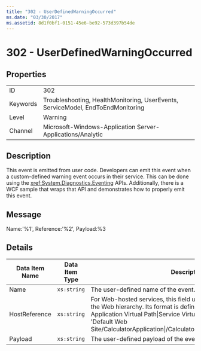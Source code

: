 ```yaml
---
title: "302 - UserDefinedWarningOccurred"
ms.date: "03/30/2017"
ms.assetid: 8d1f0bf1-0151-45e6-be92-573d397b54de
---
```

# 302 - UserDefinedWarningOccurred
## Properties  


|||  
|-|-|  
|ID|302|  
|Keywords|Troubleshooting, HealthMonitoring, UserEvents, ServiceModel, EndToEndMonitoring|  
|Level|Warning|  
|Channel|Microsoft-Windows-Application Server-Applications/Analytic|  

## Description  
 This event is emitted from user code. Developers can emit this event when a custom-defined warning event occurs in their service. This can be done using the <xref:System.Diagnostics.Eventing> APIs. Additionally, there is a WCF sample that wraps that API and demonstrates how to properly emit this event.  

## Message  
 Name:'%1', Reference:'%2', Payload:%3  

## Details  


| Data Item Name | Data Item Type |                                                                                                                                                  Description                                                                                                                                                  |
|----------------|----------------|---------------------------------------------------------------------------------------------------------------------------------------------------------------------------------------------------------------------------------------------------------------------------------------------------------------|
|      Name      |  `xs:string`   |                                                                                                                                      The user-defined name of the event.                                                                                                                                      |
| HostReference  |  `xs:string`   | For Web-hosted services, this field uniquely identifies the service in the Web hierarchy. Its format is defined as 'Web Site Name Application Virtual Path&#124;Service Virtual Path&#124;ServiceName'. Example: 'Default Web Site/CalculatorApplication&#124;/CalculatorService.svc&#124;CalculatorService'. |
|    Payload     |  `xs:string`   |                                                                                                                                    The user-defined payload of the event.                                                                                                                                     |

